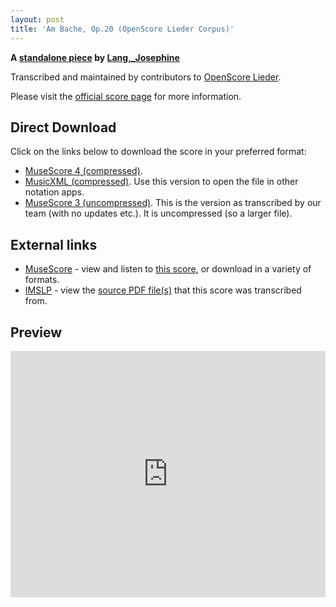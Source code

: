 ```yaml
---
layout: post
title: 'Am Bache, Op.20 (OpenScore Lieder Corpus)'
---
```


__A [standalone piece](https://fourscoreandmore.org/openscore/lieder/Lang%2C_Josephine/_/) by [Lang,_Josephine](https://fourscoreandmore.org/openscore/lieder/Lang%2C_Josephine)__

Transcribed and maintained by contributors to [OpenScore Lieder].

Please visit the [official score page] for more information.

[official score page]: https://musescore.com/openscore-lieder-corpus/scores/6093956
[OpenScore Lieder]: https://musescore.com/openscore-lieder-corpus

## Direct Download

Click on the links below to download the score in your preferred format:
- [MuseScore 4 (compressed)](https://fourscoreandmore.org/openscore/lieder/Lang%2C_Josephine/_/Am_Bache%2C_Op.20.mscz).
- [MusicXML (compressed)](https://fourscoreandmore.org/openscore/lieder/Lang%2C_Josephine/_/Am_Bache%2C_Op.20.mxl). Use this version to open the file in other notation apps.
- [MuseScore 3 (uncompressed)](https://raw.githubusercontent.com/OpenScore/Lieder/refs/heads/main/scores/Lang%2C_Josephine/_/Am_Bache%2C_Op.20/lc6093956.mscx). This is the version as transcribed by our team (with no updates etc.). It is uncompressed (so a larger file).

## External links

- [MuseScore] - view and listen to [this score][MuseScore], or download in a variety of formats.
- [IMSLP] - view the [source PDF file(s)][IMSLP] that this score was transcribed from.

[MuseScore]: https://musescore.com/score/6093956
[IMSLP]: https://imslp.org/wiki/Special:ReverseLookup/617003

## Preview

<iframe width="100%" height="394" src="https://musescore.com/openscore-lieder-corpus/scores/6093956/embed" frameborder="0" allowfullscreen allow="autoplay; fullscreen"></iframe>
